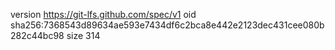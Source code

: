 version https://git-lfs.github.com/spec/v1
oid sha256:7368543d89634ae593e7434df6c2bca8e442e2123dec431cee080b282c44bc98
size 314
